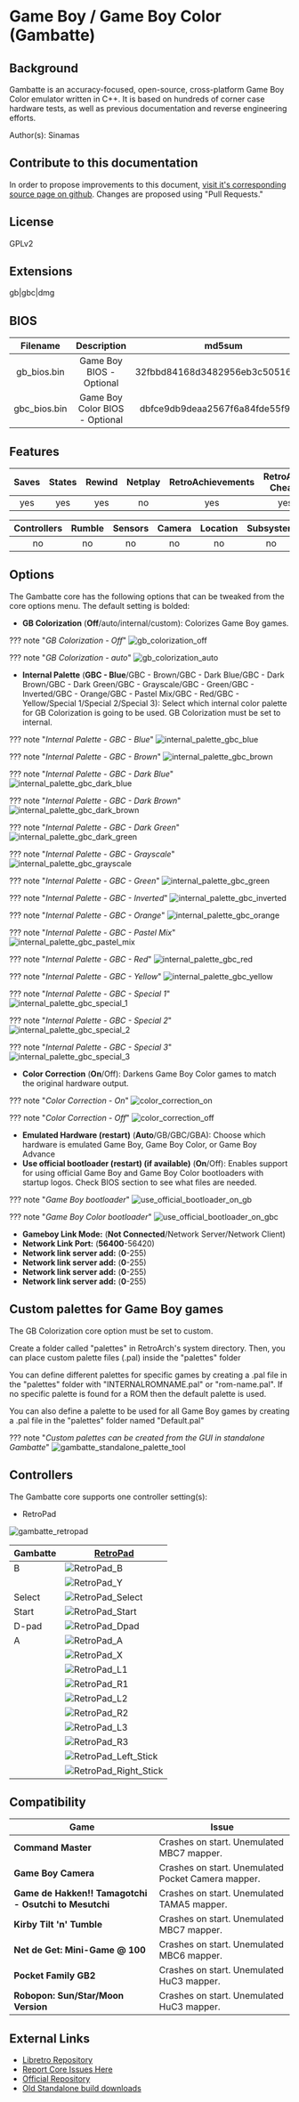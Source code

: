 # Game Boy / Game Boy Color (Gambatte)

## Background

Gambatte is an accuracy-focused, open-source, cross-platform Game Boy Color emulator written in C++. It is based on hundreds of corner case hardware tests, as well as previous documentation and reverse engineering efforts.

Author(s): Sinamas

## Contribute to this documentation

In order to propose improvements to this document, [visit it's corresponding source page on github](https://github.com/libretro/docs/tree/master/docs/library/gambatte.md). Changes are proposed using "Pull Requests."

## License

GPLv2

## Extensions

gb|gbc|dmg

## BIOS

|   Filename    |    Description                 |              md5sum              |
|:-------------:|:------------------------------:|:--------------------------------:|
| gb_bios.bin   | Game Boy BIOS - Optional       | 32fbbd84168d3482956eb3c5051637f5 |
| gbc_bios.bin   | Game Boy Color BIOS - Optional | dbfce9db9deaa2567f6a84fde55f9680 |

## Features

| Saves | States      | Rewind | Netplay | RetroAchievements | RetroArch Cheats | Native Cheats |
|:-----:|:-----------:|:------:|:-------:|:-----------------:|:----------------:|:-------------:|
|  yes  |     yes     |   yes  |   no    |      yes          | yes              | no            |

| Controllers     | Rumble | Sensors | Camera | Location | Subsystem     |
|:---------------:|:------:|:-------:|:------:|:--------:|:-------------:|
|       no        |  no    |   no    |  no    |   no     |      no       |

## Options

The Gambatte core has the following options that can be tweaked from the core options menu. The default setting is bolded:

- **GB Colorization** (**Off**/auto/internal/custom): Colorizes Game Boy games.

??? note "*GB Colorization - Off*"
    ![gb_colorization_off](images\Cores\gambatte\gb_colorization_off.png)

??? note "*GB Colorization - auto*"
    ![gb_colorization_auto](images\Cores\gambatte\gb_colorization_auto.png)

- **Internal Palette** (**GBC - Blue**/GBC - Brown/GBC - Dark Blue/GBC - Dark Brown/GBC - Dark Green/GBC - Grayscale/GBC - Green/GBC - Inverted/GBC - Orange/GBC - Pastel Mix/GBC - Red/GBC - Yellow/Special 1/Special 2/Special 3): Select which internal color palette for GB Colorization is going to be used. GB Colorization must be set to internal.

??? note "*Internal Palette - GBC - Blue*"
    ![internal_palette_gbc_blue](images\Cores\gambatte\internal_palette_gbc_blue.png)

??? note "*Internal Palette - GBC - Brown*"
    ![internal_palette_gbc_brown](images\Cores\gambatte\internal_palette_gbc_brown.png)

??? note "*Internal Palette - GBC - Dark Blue*"
    ![internal_palette_gbc_dark_blue](images\Cores\gambatte\internal_palette_gbc_dark_blue.png)

??? note "*Internal Palette - GBC - Dark Brown*"
    ![internal_palette_gbc_dark_brown](images\Cores\gambatte\internal_palette_gbc_dark_brown.png)

??? note "*Internal Palette - GBC - Dark Green*"
    ![internal_palette_gbc_dark_green](images\Cores\gambatte\internal_palette_gbc_dark_green.png)

??? note "*Internal Palette - GBC - Grayscale*"
    ![internal_palette_gbc_grayscale](images\Cores\gambatte\internal_palette_gbc_grayscale.png)

??? note "*Internal Palette - GBC - Green*"
    ![internal_palette_gbc_green](images\Cores\gambatte\internal_palette_gbc_green.png)

??? note "*Internal Palette - GBC - Inverted*"
    ![internal_palette_gbc_inverted](images\Cores\gambatte\internal_palette_gbc_inverted.png)

??? note "*Internal Palette - GBC - Orange*"
    ![internal_palette_gbc_orange](images\Cores\gambatte\internal_palette_gbc_orange.png)

??? note "*Internal Palette - GBC - Pastel Mix*"
    ![internal_palette_gbc_pastel_mix](images\Cores\gambatte\internal_palette_gbc_pastel_mix.png)

??? note "*Internal Palette - GBC - Red*"
    ![internal_palette_gbc_red](images\Cores\gambatte\internal_palette_gbc_red.png)

??? note "*Internal Palette - GBC - Yellow*"
    ![internal_palette_gbc_yellow](images\Cores\gambatte\internal_palette_gbc_yellow.png)

??? note "*Internal Palette - GBC - Special 1*"
    ![internal_palette_gbc_special_1](images\Cores\gambatte\internal_palette_gbc_special_1.png)

??? note "*Internal Palette - GBC - Special 2*"
    ![internal_palette_gbc_special_2](images\Cores\gambatte\internal_palette_gbc_special_2.png)

??? note "*Internal Palette - GBC - Special 3*"
    ![internal_palette_gbc_special_3](images\Cores\gambatte\internal_palette_gbc_special_3.png)

- **Color Correction** (**On**/Off): Darkens Game Boy Color games to match the original hardware output.

??? note "*Color Correction - On*"
    ![color_correction_on](images\Cores\gambatte\color_correction_on.png)

??? note "*Color Correction - Off*"
    ![color_correction_off](images\Cores\gambatte\color_correction_off.png)

- **Emulated Hardware (restart)** (**Auto**/GB/GBC/GBA): Choose which hardware is emulated Game Boy, Game Boy Color, or Game Boy Advance
- **Use official bootloader (restart) (if available)** (**On**/Off): Enables support for using official Game Boy and Game Boy Color bootloaders with startup logos. Check BIOS section to see what files are needed.

??? note "*Game Boy bootloader*"
    ![use_official_bootloader_on_gb](images\Cores\gambatte\use_official_bootloader_on_gb.png)

??? note "*Game Boy Color bootloader*"
    ![use_official_bootloader_on_gbc](images\Cores\gambatte\use_official_bootloader_on_gbc.png)

- **Gameboy Link Mode:** (**Not Connected**/Network Server/Network Client)
- **Network Link Port:** (**56400**-56420)
- **Network link server add:** (**0**-255)
- **Network link server add:** (**0**-255)
- **Network link server add:** (**0**-255)
- **Network link server add:** (**0**-255)

## Custom palettes for Game Boy games

The GB Colorization core option must be set to custom.

Create a folder called "palettes" in RetroArch's system directory. Then, you can place custom palette files (.pal) inside the "palettes" folder

You can define different palettes for specific games by creating a .pal file in the "palettes" folder with "INTERNALROMNAME.pal" or "rom-name.pal". If no specific palette is found for a ROM then the default palette is used.

You can also define a palette to be used for all Game Boy games by creating a .pal file in the "palettes" folder named "Default.pal"

??? note "*Custom palettes can be created from the GUI in standalone Gambatte*"
    ![gambatte_standalone_palette_tool](images\Cores\gambatte\gambatte_standalone_palette_tool.png)

## Controllers

The Gambatte core supports one controller setting(s):

* RetroPad

![gambatte_retropad](images/Controllers/gambatte_retropad.png)

| Gambatte  | [RetroPad](RetroPad)                                           |
|-----------|----------------------------------------------------------------|
| B         | ![RetroPad_B](images/RetroPad/Retro_B_Round.png)               |
|           | ![RetroPad_Y](images/RetroPad/Retro_Y_Round.png)               |
| Select    | ![RetroPad_Select](images/RetroPad/Retro_Select.png)           |
| Start     | ![RetroPad_Start](images/RetroPad/Retro_Start.png)             |
| D-pad     | ![RetroPad_Dpad](images/RetroPad/Retro_Dpad.png)               |
| A         | ![RetroPad_A](images/RetroPad/Retro_A_Round.png)               |
|           | ![RetroPad_X](images/RetroPad/Retro_X_Round.png)               |
|           | ![RetroPad_L1](images/RetroPad/Retro_L1.png)                   |
|           | ![RetroPad_R1](images/RetroPad/Retro_R1.png)                   |
|           | ![RetroPad_L2](images/RetroPad/Retro_L2_Temp.png)              |
|           | ![RetroPad_R2](images/RetroPad/Retro_R2.png)                   |
|           | ![RetroPad_L3](images/RetroPad/Retro_L3.png)                   |
|           | ![RetroPad_R3](images/RetroPad/Retro_R3.png)                   |
|           | ![RetroPad_Left_Stick](images/RetroPad/Retro_Left_Stick.png)   |
|           | ![RetroPad_Right_Stick](images/RetroPad/Retro_Right_Stick.png) |

## Compatibility

| Game                                  | Issue                          |
|---------------------------------------|--------------------------------|
|**Command Master**                     |Crashes on start. Unemulated MBC7 mapper. |
|**Game Boy Camera**|Crashes on start. Unemulated Pocket Camera mapper. |
|**Game de Hakken!! Tamagotchi - Osutchi to Mesutchi** |Crashes on start. Unemulated TAMA5 mapper. |
|**Kirby Tilt 'n' Tumble** |Crashes on start. Unemulated MBC7 mapper. |
|**Net de Get: Mini-Game @ 100**| 	Crashes on start. Unemulated MBC6 mapper. |
|**Pocket Family GB2**|Crashes on start. Unemulated HuC3 mapper. |
|**Robopon: Sun/Star/Moon Version**|Crashes on start. Unemulated HuC3 mapper. |

## External Links

* [Libretro Repository](https://github.com/libretro/gambatte-libretro)
* [Report Core Issues Here](https://github.com/libretro/libretro-meta)
* [Official Repository](https://github.com/sinamas/gambatte)
* [Old Standalone build downloads](https://sourceforge.net/projects/gambatte/files/gambatte/)
